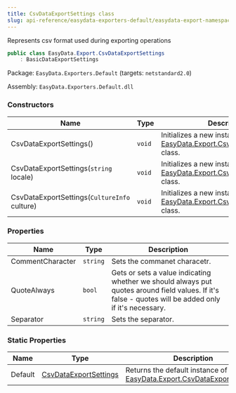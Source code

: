 ```yaml
---
title: CsvDataExportSettings class
slug: api-reference/easydata-exporters-default/easydata-export-namespace/csvdataexportsettings-class
---
```


Represents csv format used during exporting operations
```csharp
public class EasyData.Export.CsvDataExportSettings
    : BasicDataExportSettings

```
Package: `EasyData.Exporters.Default` (targets: `netstandard2.0`)

Assembly: `EasyData.Exporters.Default.dll`

### Constructors

| Name | Type | Description | 
| --- | --- | --- | 
| CsvDataExportSettings() | `void` | Initializes a new instance of the [EasyData.Export.CsvDataExportSettings](//easyquery/docs/api-reference/easydata-exporters-default/easydata-export-namespace/csvdataexportsettings-class) class. | 
| CsvDataExportSettings(`string` locale) | `void` | Initializes a new instance of the [EasyData.Export.CsvDataExportSettings](//easyquery/docs/api-reference/easydata-exporters-default/easydata-export-namespace/csvdataexportsettings-class) class. | 
| CsvDataExportSettings(`CultureInfo` culture) | `void` | Initializes a new instance of the [EasyData.Export.CsvDataExportSettings](//easyquery/docs/api-reference/easydata-exporters-default/easydata-export-namespace/csvdataexportsettings-class) class. | 


### Properties

| Name | Type | Description | 
| --- | --- | --- | 
| CommentCharacter | `string` | Sets the commanet characetr. | 
| QuoteAlways | `bool` | Gets or sets a value indicating whether we should always put quotes around field values.  If it's false - quotes will be added only if it's necessary. | 
| Separator | `string` | Sets the separator. | 


### Static Properties

| Name | Type | Description | 
| --- | --- | --- | 
| Default | [CsvDataExportSettings](//easyquery/docs/api-reference/easydata-exporters-default/easydata-export-namespace/csvdataexportsettings-class) | Returns the default instance of [EasyData.Export.CsvDataExportSettings](//easyquery/docs/api-reference/easydata-exporters-default/easydata-export-namespace/csvdataexportsettings-class). |